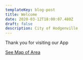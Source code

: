```yaml
---
templateKey: blog-post
title: Welcome
date: 2020-03-12T18:00:07.480Z
draft: false
description: City of Hodgenville
---
```

Thank you for visiting our App

[See Map of Area](/map/?layer=Advisory&feature=0)
